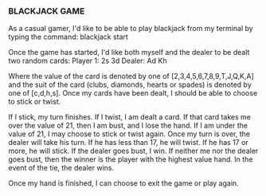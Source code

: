 ### BLACKJACK GAME


As a casual gamer, I'd like to be able to play blackjack from my terminal by typing the command:
blackjack start

Once the game has started, I'd like both myself and the dealer to be dealt two random cards:
Player 1: 2s 3d
Dealer: Ad Kh

Where the value of the card is denoted by one of [2,3,4,5,6,7,8,9,T,J,Q,K,A] and the suit of the card (clubs, diamonds, hearts or spades) is denoted by one of [c,d,h,s].
Once my cards have been dealt, I should be able to choose to stick or twist.

If I stick, my turn finishes.
If I twist, I am dealt a card. If that card takes me over the value of 21, then I am bust, and I lose the hand. If I am under the value of 21, I may choose to stick or twist again.
Once my turn is over, the dealer will take his turn. If he has less than 17, he will twist. If he has 17 or more, he will stick. If the dealer goes bust, I win.
If neither me nor the dealer goes bust, then the winner is the player with the highest value hand. In the event of the tie, the dealer wins.

Once my hand is finished, I can choose to exit the game or play again.
